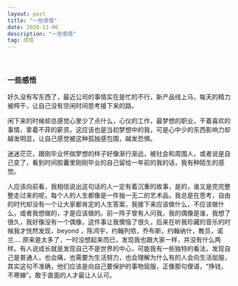 ```yaml
---
layout: post
title: "一些感悟"
date: 2020-11-06
description: "一些感悟"
tag: 感悟
---   
```

 
  
### **一些感悟**

好久没有写东西了，最近公司的事情实在是忙的不行，新产品线上马，每天的精力被榨干，让自己没有空闲时间思考接下来的路。

闲下来的时候却总感觉心里少了点什么，心仪的工作，最梦想的职业，干着喜欢的事情，拿着不菲的薪资，这应该也是当初梦想中的我，可是心中少的东西影响力却越发明显，让自己感觉被这种孤独感包围，越发恐惧。

迷迷茫茫，跟刚毕业怀揣梦想的样子好像渐行渐远，被社会和周围人，或者说是自己变了，看到时间胶囊里刚刚毕业的自己留给一年前的我的话，我有种陌生的感觉。

人应该向前看，我相信说出这句话的人一定有着沉重的故事，是的，谁又是完完整整走过来的呢，每个人的人生都像是一件独一无二的艺术品，我总是在思考，自由的时代却没有一个让大家都肯定的人生答案，我接下来应该做什么，不应该做什么，或者我想做的，才是应该做的。前一阵子曾有人问我，我的偶像是谁，我想了很久，我好像没有一个偶像，这件事让我懊恼了很久，后来在听我珍藏的音乐的时候我才恍然发现，beyond ，陈鸿宇，约翰列侬，乔布斯，约翰纳什，教员，诺兰…. 原来是太多了，一时没想起来而已，发现我也跟大家一样，并没有什么两样。有人说成长就是发现自己不是世界的中心，可能我有一些独特的看法，发现自己是普通人，也会痛，也需要为生活努力，也会理解为什么有的人会向生活屈服，其实这句不准确，他们应该是向自己要保护的事物屈服，正像那句俚语，“挣钱，不寒蝉”。敢于直面的人才最让人认可。